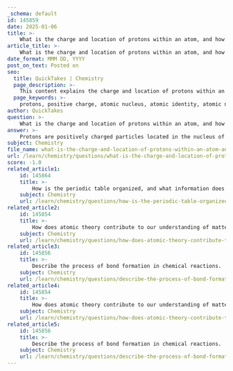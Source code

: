 ```yaml
---
_schema: default
id: 145859
date: 2025-01-06
title: >-
    What is the charge and location of protons within an atom, and how do they determine atomic identity?
article_title: >-
    What is the charge and location of protons within an atom, and how do they determine atomic identity?
date_format: MMM DD, YYYY
post_on_text: Posted on
seo:
  title: QuickTakes | Chemistry
  page_description: >-
    This content explains the charge and location of protons within an atom and how they determine atomic identity, including their role in the atomic number and chemical properties.
  page_keywords: >-
    protons, positive charge, atomic nucleus, atomic identity, atomic number, chemical properties, periodic table, elements, chemistry, nucleus
author: QuickTakes
question: >-
    What is the charge and location of protons within an atom, and how do they determine atomic identity?
answer: >-
    Protons are positively charged particles located in the nucleus of an atom. Each proton carries a charge of +1 elementary charge. The number of protons in the nucleus is fundamental to determining the atomic identity of an element, as it defines the atomic number. For example, hydrogen has one proton, giving it an atomic number of 1, while carbon has six protons, resulting in an atomic number of 6.\n\nThe atomic number is unique to each element and is used to classify elements in the periodic table. This means that no two elements can have the same number of protons. Additionally, the number of protons influences the chemical properties of an element. The interaction between protons in the nucleus and the electrons in the outer shells determines how an element behaves in chemical reactions and how it bonds with other atoms.\n\nIn summary, protons are essential for defining the identity of a chemical element, as their number determines the atomic number and, consequently, the element's classification and properties in chemistry.
subject: Chemistry
file_name: what-is-the-charge-and-location-of-protons-within-an-atom-and-how-do-they-determine-atomic-identity.md
url: /learn/chemistry/questions/what-is-the-charge-and-location-of-protons-within-an-atom-and-how-do-they-determine-atomic-identity
score: -1.0
related_article1:
    id: 145864
    title: >-
        How is the periodic table organized, and what information does the atomic number provide?
    subject: Chemistry
    url: /learn/chemistry/questions/how-is-the-periodic-table-organized-and-what-information-does-the-atomic-number-provide
related_article2:
    id: 145854
    title: >-
        How does atomic theory contribute to our understanding of matter?
    subject: Chemistry
    url: /learn/chemistry/questions/how-does-atomic-theory-contribute-to-our-understanding-of-matter
related_article3:
    id: 145856
    title: >-
        Describe the process of bond formation in chemical reactions.
    subject: Chemistry
    url: /learn/chemistry/questions/describe-the-process-of-bond-formation-in-chemical-reactions
related_article4:
    id: 145854
    title: >-
        How does atomic theory contribute to our understanding of matter?
    subject: Chemistry
    url: /learn/chemistry/questions/how-does-atomic-theory-contribute-to-our-understanding-of-matter
related_article5:
    id: 145856
    title: >-
        Describe the process of bond formation in chemical reactions.
    subject: Chemistry
    url: /learn/chemistry/questions/describe-the-process-of-bond-formation-in-chemical-reactions
---
```


&nbsp;